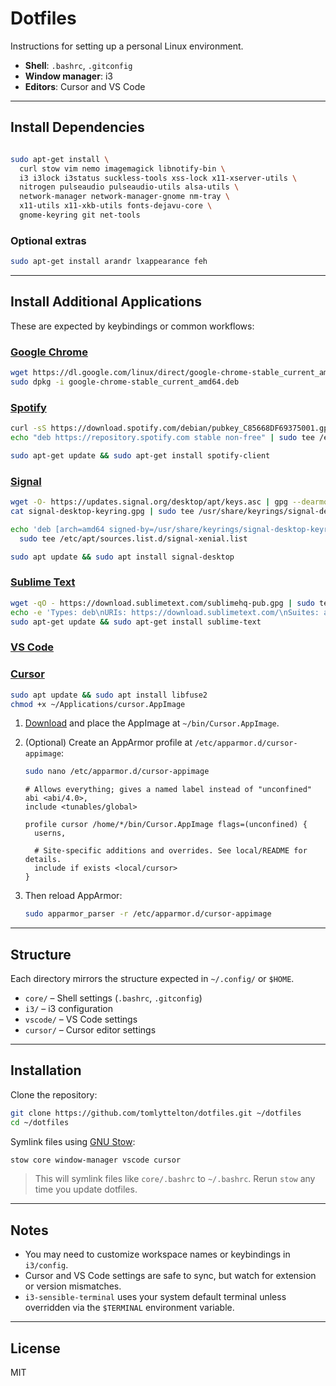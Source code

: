 # Dotfiles

Instructions for setting up a personal Linux environment.

- **Shell**: `.bashrc`, `.gitconfig`
- **Window manager**: i3
- **Editors**: Cursor and VS Code

---

## Install Dependencies

```bash

sudo apt-get install \
  curl stow vim nemo imagemagick libnotify-bin \
  i3 i3lock i3status suckless-tools xss-lock x11-xserver-utils \
  nitrogen pulseaudio pulseaudio-utils alsa-utils \
  network-manager network-manager-gnome nm-tray \
  x11-utils x11-xkb-utils fonts-dejavu-core \
  gnome-keyring git net-tools
````


### Optional extras

```bash
sudo apt-get install arandr lxappearance feh
```

---

## Install Additional Applications

These are expected by keybindings or common workflows:

### [Google Chrome](https://www.google.com/chrome/)

```bash
wget https://dl.google.com/linux/direct/google-chrome-stable_current_amd64.deb
sudo dpkg -i google-chrome-stable_current_amd64.deb
```

### [Spotify](https://www.spotify.com/)

```bash
curl -sS https://download.spotify.com/debian/pubkey_C85668DF69375001.gpg | sudo gpg --dearmor --yes -o /etc/apt/trusted.gpg.d/spotify.gpg
echo "deb https://repository.spotify.com stable non-free" | sudo tee /etc/apt/sources.list.d/spotify.list

sudo apt-get update && sudo apt-get install spotify-client
```

### [Signal](https://signal.org/)

```bash
wget -O- https://updates.signal.org/desktop/apt/keys.asc | gpg --dearmor > signal-desktop-keyring.gpg;
cat signal-desktop-keyring.gpg | sudo tee /usr/share/keyrings/signal-desktop-keyring.gpg > /dev/null

echo 'deb [arch=amd64 signed-by=/usr/share/keyrings/signal-desktop-keyring.gpg] https://updates.signal.org/desktop/apt xenial main' |\
  sudo tee /etc/apt/sources.list.d/signal-xenial.list

sudo apt update && sudo apt install signal-desktop
```

### [Sublime Text](https://www.sublimetext.com/)

```bash
wget -qO - https://download.sublimetext.com/sublimehq-pub.gpg | sudo tee /etc/apt/keyrings/sublimehq-pub.asc > /dev/null
echo -e 'Types: deb\nURIs: https://download.sublimetext.com/\nSuites: apt/stable/\nSigned-By: /etc/apt/keyrings/sublimehq-pub.asc' | sudo tee /etc/apt/sources.list.d/sublime-text.sources
sudo apt-get update && sudo apt-get install sublime-text
```

### [VS Code](https://code.visualstudio.com/)
### [Cursor](https://cursor.sh/)

```bash
sudo apt update && sudo apt install libfuse2
chmod +x ~/Applications/cursor.AppImage
```

1. [Download](https://www.cursor.com) and place the AppImage at `~/bin/Cursor.AppImage`.

2. (Optional) Create an AppArmor profile at `/etc/apparmor.d/cursor-appimage`:

   ```bash
   sudo nano /etc/apparmor.d/cursor-appimage
   ```

   ```apparmor
   # Allows everything; gives a named label instead of "unconfined"
   abi <abi/4.0>,
   include <tunables/global>

   profile cursor /home/*/bin/Cursor.AppImage flags=(unconfined) {
     userns,

     # Site-specific additions and overrides. See local/README for details.
     include if exists <local/cursor>
   }
   ```

3. Then reload AppArmor:

   ```bash
   sudo apparmor_parser -r /etc/apparmor.d/cursor-appimage
   ```

---

## Structure

Each directory mirrors the structure expected in `~/.config/` or `$HOME`.

* `core/` – Shell settings (`.bashrc`, `.gitconfig`)
* `i3/` – i3 configuration
* `vscode/` – VS Code settings
* `cursor/` – Cursor editor settings

---

## Installation

Clone the repository:

```bash
git clone https://github.com/tomlyttelton/dotfiles.git ~/dotfiles
cd ~/dotfiles
```

Symlink files using [GNU Stow](https://www.gnu.org/software/stow/):

```bash
stow core window-manager vscode cursor
```

> This will symlink files like `core/.bashrc` to `~/.bashrc`.
> Rerun `stow` any time you update dotfiles.

---

## Notes

* You may need to customize workspace names or keybindings in `i3/config`.
* Cursor and VS Code settings are safe to sync, but watch for extension or version mismatches.
* `i3-sensible-terminal` uses your system default terminal unless overridden via the `$TERMINAL` environment variable.

---

## License

MIT
